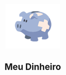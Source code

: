 <p align="center">
  <a href="https://github.com/AllyssonMarquetto/MeuDinheiro">
    <img src="MeuDinheiro.png" alt="Controle de finanças pessoais." width="175" height="142">
  </a>
  <h1 align="center">Meu Dinheiro</h1>
</p>
